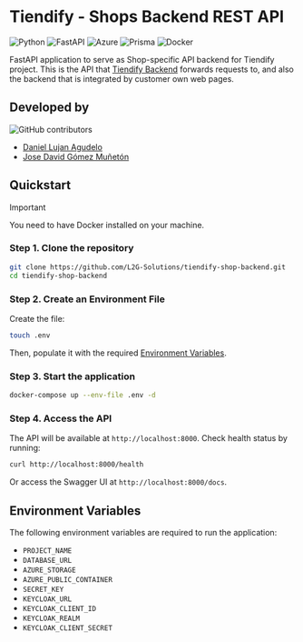 # Tiendify - Shops Backend REST API

![Python](https://img.shields.io/badge/python-3670A0?style=for-the-badge&logo=python&logoColor=ffdd54) ![FastAPI](https://img.shields.io/badge/FastAPI-005571?style=for-the-badge&logo=fastapi) ![Azure](https://img.shields.io/badge/azure-%230072C6.svg?style=for-the-badge&logo=microsoftazure&logoColor=white) ![Prisma](https://img.shields.io/badge/Prisma-3982CE?style=for-the-badge&logo=Prisma&logoColor=white) ![Docker](https://img.shields.io/badge/docker-%230db7ed.svg?style=for-the-badge&logo=docker&logoColor=white)

FastAPI application to serve as Shop-specific API backend for Tiendify project. This is the API that [Tiendify Backend](https://github.com/L2G-Solutions/tiendify-backend) forwards requests to, and also the backend that is integrated by customer own web pages.

## Developed by

![GitHub contributors](https://img.shields.io/github/contributors/L2G-Solutions/tiendify-shop-backend?style=for-the-badge)

- [Daniel Lujan Agudelo](https://github.com/daniel-lujan)
- [Jose David Gómez Muñetón](https://github.com/josegmez)

## Quickstart

> [!IMPORTANT]
> You need to have Docker installed on your machine.

### Step 1. Clone the repository

```bash
git clone https://github.com/L2G-Solutions/tiendify-shop-backend.git
cd tiendify-shop-backend
```

### Step 2. Create an Environment File

Create the file:

```bash
touch .env
```

Then, populate it with the required [Environment Variables](#environment-variables).

### Step 3. Start the application

```bash
docker-compose up --env-file .env -d
```

### Step 4. Access the API

The API will be available at `http://localhost:8000`. Check health status by running:

```bash
curl http://localhost:8000/health
```

Or access the Swagger UI at `http://localhost:8000/docs`.

## Environment Variables

The following environment variables are required to run the application:

- `PROJECT_NAME`
- `DATABASE_URL`
- `AZURE_STORAGE`
- `AZURE_PUBLIC_CONTAINER`
- `SECRET_KEY`
- `KEYCLOAK_URL`
- `KEYCLOAK_CLIENT_ID`
- `KEYCLOAK_REALM`
- `KEYCLOAK_CLIENT_SECRET`

